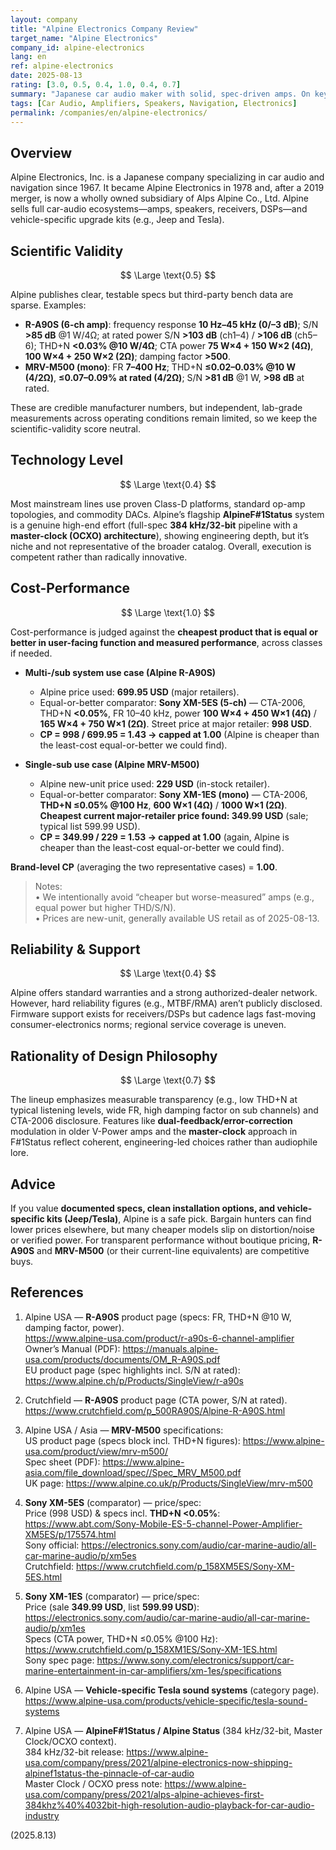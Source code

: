 ```yaml
---
layout: company
title: "Alpine Electronics Company Review"
target_name: "Alpine Electronics"
company_id: alpine-electronics
lang: en
ref: alpine-electronics
date: 2025-08-13
rating: [3.0, 0.5, 0.4, 1.0, 0.4, 0.7]
summary: "Japanese car audio maker with solid, spec-driven amps. On key models (e.g., R-A90S, MRV-M500), we found no cheaper equal-or-better alternatives at major retailers, so cost-performance is strong; scientific validity remains limited by scarce independent measurements."
tags: [Car Audio, Amplifiers, Speakers, Navigation, Electronics]
permalink: /companies/en/alpine-electronics/
---
```


## Overview

Alpine Electronics, Inc. is a Japanese company specializing in car audio and navigation since 1967. It became Alpine Electronics in 1978 and, after a 2019 merger, is now a wholly owned subsidiary of Alps Alpine Co., Ltd. Alpine sells full car-audio ecosystems—amps, speakers, receivers, DSPs—and vehicle-specific upgrade kits (e.g., Jeep and Tesla).

## Scientific Validity

$$ \Large \text{0.5} $$

Alpine publishes clear, testable specs but third-party bench data are sparse. Examples:

- **R-A90S (6-ch amp)**: frequency response **10 Hz–45 kHz (0/–3 dB)**; S/N **>85 dB** @1 W/4Ω; at rated power S/N **>103 dB** (ch1–4) / **>106 dB** (ch5–6); THD+N **<0.03% @10 W/4Ω**; CTA power **75 W×4 + 150 W×2 (4Ω)**, **100 W×4 + 250 W×2 (2Ω)**; damping factor **>500**.  
- **MRV-M500 (mono)**: FR **7–400 Hz**; THD+N **≤0.02–0.03% @10 W (4/2Ω)**, **≤0.07–0.09% at rated (4/2Ω)**; S/N **>81 dB** @1 W, **>98 dB** at rated.

These are credible manufacturer numbers, but independent, lab-grade measurements across operating conditions remain limited, so we keep the scientific-validity score neutral.

## Technology Level

$$ \Large \text{0.4} $$

Most mainstream lines use proven Class-D platforms, standard op-amp topologies, and commodity DACs. Alpine’s flagship **AlpineF#1Status** system is a genuine high-end effort (full-spec **384 kHz/32-bit** pipeline with a **master-clock (OCXO) architecture**), showing engineering depth, but it’s niche and not representative of the broader catalog. Overall, execution is competent rather than radically innovative.

## Cost-Performance

$$ \Large \text{1.0} $$

Cost-performance is judged against the **cheapest product that is equal or better in user-facing function and measured performance**, across classes if needed.

- **Multi-/sub system use case (Alpine R-A90S)**  
  - Alpine price used: **699.95 USD** (major retailers).  
  - Equal-or-better comparator: **Sony XM-5ES (5-ch)** — CTA-2006, THD+N **<0.05%**, FR 10–40 kHz, power **100 W×4 + 450 W×1 (4Ω)** / **165 W×4 + 750 W×1 (2Ω)**. Street price at major retailer: **998 USD**.  
  - **CP = 998 / 699.95 = 1.43 → capped at 1.00** (Alpine is cheaper than the least-cost equal-or-better we could find).

- **Single-sub use case (Alpine MRV-M500)**  
  - Alpine new-unit price used: **229 USD** (in-stock retailer).  
  - Equal-or-better comparator: **Sony XM-1ES (mono)** — CTA-2006, **THD+N ≤0.05% @100 Hz**, **600 W×1 (4Ω)** / **1000 W×1 (2Ω)**. **Cheapest current major-retailer price found: 349.99 USD** (sale; typical list 599.99 USD).  
  - **CP = 349.99 / 229 = 1.53 → capped at 1.00** (again, Alpine is cheaper than the least-cost equal-or-better we could find).

**Brand-level CP** (averaging the two representative cases) = **1.00**.

> Notes:  
> • We intentionally avoid “cheaper but worse-measured” amps (e.g., equal power but higher THD/S/N).  
> • Prices are new-unit, generally available US retail as of 2025-08-13.

## Reliability & Support

$$ \Large \text{0.4} $$

Alpine offers standard warranties and a strong authorized-dealer network. However, hard reliability figures (e.g., MTBF/RMA) aren’t publicly disclosed. Firmware support exists for receivers/DSPs but cadence lags fast-moving consumer-electronics norms; regional service coverage is uneven.

## Rationality of Design Philosophy

$$ \Large \text{0.7} $$

The lineup emphasizes measurable transparency (e.g., low THD+N at typical listening levels, wide FR, high damping factor on sub channels) and CTA-2006 disclosure. Features like **dual-feedback/error-correction** modulation in older V-Power amps and the **master-clock** approach in F#1Status reflect coherent, engineering-led choices rather than audiophile lore.

## Advice

If you value **documented specs, clean installation options, and vehicle-specific kits (Jeep/Tesla)**, Alpine is a safe pick. Bargain hunters can find lower prices elsewhere, but many cheaper models slip on distortion/noise or verified power. For transparent performance without boutique pricing, **R-A90S** and **MRV-M500** (or their current-line equivalents) are competitive buys.

## References

1) Alpine USA — **R-A90S** product page (specs: FR, THD+N @10 W, damping factor, power).  
   https://www.alpine-usa.com/product/r-a90s-6-channel-amplifier  
   Owner’s Manual (PDF): https://manuals.alpine-usa.com/products/documents/OM_R-A90S.pdf  
   EU product page (spec highlights incl. S/N at rated): https://www.alpine.ch/p/Products/SingleView/r-a90s

2) Crutchfield — **R-A90S** product page (CTA power, S/N at rated).  
   https://www.crutchfield.com/p_500RA90S/Alpine-R-A90S.html

3) Alpine USA / Asia — **MRV-M500** specifications:  
   US product page (specs block incl. THD+N figures): https://www.alpine-usa.com/product/view/mrv-m500/  
   Spec sheet (PDF): https://www.alpine-asia.com/file_download/spec//Spec_MRV_M500.pdf  
   UK page: https://www.alpine.co.uk/p/Products/SingleView/mrv-m500

4) **Sony XM-5ES** (comparator) — price/spec:  
   Price (998 USD) & specs incl. **THD+N <0.05%**: https://www.abt.com/Sony-Mobile-ES-5-channel-Power-Amplifier-XM5ES/p/175574.html  
   Sony official: https://electronics.sony.com/audio/car-marine-audio/all-car-marine-audio/p/xm5es  
   Crutchfield: https://www.crutchfield.com/p_158XM5ES/Sony-XM-5ES.html

5) **Sony XM-1ES** (comparator) — price/spec:  
   Price (sale **349.99 USD**, list **599.99 USD**): https://electronics.sony.com/audio/car-marine-audio/all-car-marine-audio/p/xm1es  
   Specs (CTA power, THD+N ≤0.05% @100 Hz): https://www.crutchfield.com/p_158XM1ES/Sony-XM-1ES.html  
   Sony spec page: https://www.sony.com/electronics/support/car-marine-entertainment-in-car-amplifiers/xm-1es/specifications

6) Alpine USA — **Vehicle-specific Tesla sound systems** (category page).  
   https://www.alpine-usa.com/products/vehicle-specific/tesla-sound-systems

7) Alpine USA — **AlpineF#1Status / Alpine Status** (384 kHz/32-bit, Master Clock/OCXO context).  
   384 kHz/32-bit release: https://www.alpine-usa.com/company/press/2021/alpine-electronics-now-shipping-alpinef1status-the-pinnacle-of-car-audio  
   Master Clock / OCXO press note: https://www.alpine-usa.com/company/press/2021/alps-alpine-achieves-first-384khz%40%4032bit-high-resolution-audio-playback-for-car-audio-industry

(2025.8.13)

